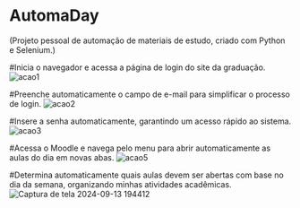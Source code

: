 # AutomaDay

(Projeto pessoal de automação de materiais de estudo, criado com Python e Selenium.)

#Inicia o navegador e acessa a página de login do site da graduação.
![acao1](https://github.com/user-attachments/assets/970dd542-3cc7-423b-988d-b1b7db3c1239)

#Preenche automaticamente o campo de e-mail para simplificar o processo de login.
![acao2](https://github.com/user-attachments/assets/e47926b2-b83d-4b47-945e-c6973a5f9ede)

#Insere a senha automaticamente, garantindo um acesso rápido ao sistema.
![acao3](https://github.com/user-attachments/assets/7df56e5c-ba13-4bba-bafe-54aa9c571b5f)

#Acessa o Moodle e navega pelo menu para abrir automaticamente as aulas do dia em novas abas.
![acao5](https://github.com/user-attachments/assets/d3bbd543-334a-4d5f-b022-151193a0504f)

#Determina automaticamente quais aulas devem ser abertas com base no dia da semana, organizando minhas atividades acadêmicas.
![Captura de tela 2024-09-13 194412](https://github.com/user-attachments/assets/2f3f5e99-ac89-41b6-8a9e-1244d6d11f08)
